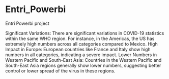 # Entri_Powerbi
Entri Powerbi project

Significant Variations: There are significant variations in COVID-19 statistics within the same WHO region. For instance, in the Americas, the US has extremely high numbers across all categories compared to Mexico.
High Impact in Europe: European countries like France and Italy show high numbers in all categories, indicating a severe impact.
Lower Numbers in Western Pacific and South-East Asia: Countries in the Western Pacific and South-East Asia regions generally show lower numbers, suggesting better control or lower spread of the virus in these regions.

